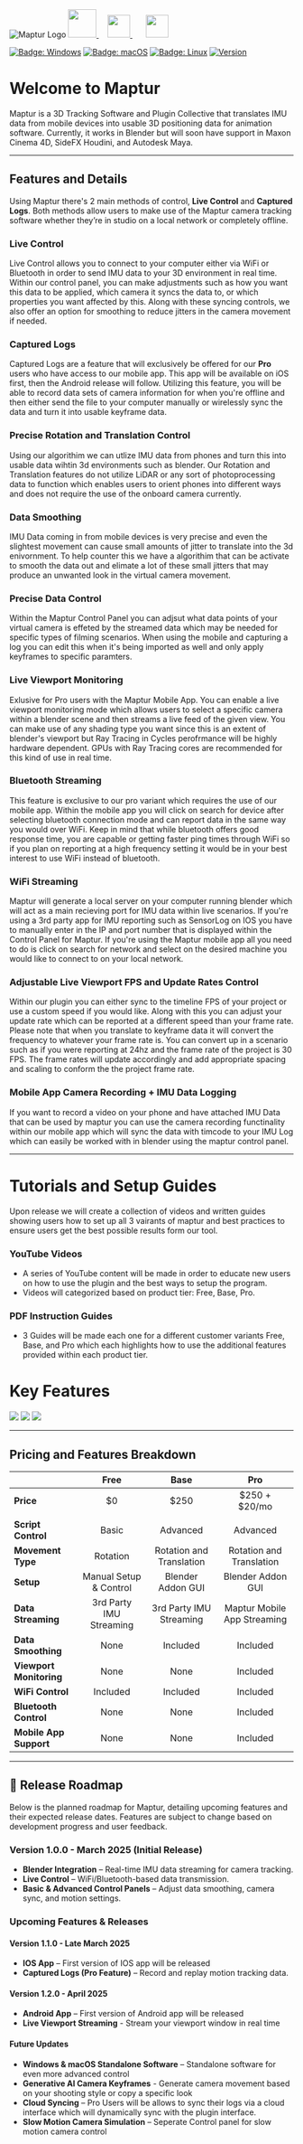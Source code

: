 <img src="Assets/logo.png" alt="Maptur Logo" />

<a href="https://www.blender.org/" target="_blank">
    <img width="50px" src="Assets/blender-logo.png" />
</a>&nbsp;&nbsp;&nbsp;
<a href="https://www.maxon.net/en/cinema-4d" target="_blank">
    <img width="40px" src="Assets/cinema4d-logo.png" />
</a>&nbsp;&nbsp;&nbsp;&nbsp;&nbsp;
<a href="https://www.sidefx.com/" target="_blank">
    <img width="40px" src="Assets/houdini-logo.png" />
</a>

[![Badge: Windows](https://img.shields.io/badge/os-Windows-blue)](#)
[![Badge: macOS](https://img.shields.io/badge/os-macOS-white)](#)
[![Badge: Linux](https://img.shields.io/badge/os-Linux-yellow)](#)
[![Version](https://img.shields.io/badge/version-1.0.0-darkgreen)](#)


# Welcome to Maptur
Maptur is a 3D Tracking Software and Plugin Collective that translates IMU data from mobile devices into usable 3D positioning data for animation software. Currently, it works in Blender but will soon have support in Maxon Cinema 4D, SideFX Houdini, and Autodesk Maya.

---

## Features and Details
Using Maptur there's 2 main methods of control, **Live Control** and **Captured Logs**. Both methods allow users to make use of the Maptur camera tracking software whether they’re in studio on a local network or completely offline.

### Live Control
Live Control allows you to connect to your computer either via WiFi or Bluetooth in order to send IMU data to your 3D environment in real time. Within our control panel, you can make adjustments such as how you want this data to be applied, which camera it syncs the data to, or which properties you want affected by this. Along with these syncing controls, we also offer an option for smoothing to reduce jitters in the camera movement if needed.

### Captured Logs
Captured Logs are a feature that will exclusively be offered for our **Pro** users who have access to our mobile app. This app will be available on iOS first, then the Android release will follow. Utilizing this feature, you will be able to record data sets of camera information for when you're offline and then either send the file to your computer manually or wirelessly sync the data and turn it into usable keyframe data.

### Precise Rotation and Translation Control
Using our algorithim we can utlize IMU data from phones and turn this into usable data wihtin 3d environments such as blender. Our Rotation and Translation features do not utilize LiDAR or any sort of photoprocessing data to function which enables users to orient phones into different ways and does not require the use of the onboard camera currently.

### Data Smoothing
IMU Data coming in from mobile devices is very precise and even the slightest movement can cause small amounts of jitter to translate into the 3d enivornment. To help counter this we have a algorithim that can be activate to smooth the data out and elimate a lot of these small jitters that may produce an unwanted look in the virtual camera movement.

### Precise Data Control
Within the Maptur Control Panel you can adjsut what data points of your virtual camera is effeted by the streamed data which may be needed for specific types of filming scenarios. When using the mobile and capturing a log you can edit this when it's being imported as well and only apply keyframes to specific paramters.

### Live Viewport Monitoring
Exlusive for Pro users with the Maptur Mobile App. You can enable a live viewport monitoring mode which allows users to select a specific camera within a blender scene and then streams a live feed of the given view. You can make use of any shading type you want since this is an extent of blender's viewport but Ray Tracing in Cycles perofrmance will be highly hardware dependent. GPUs with Ray Tracing cores are recommended for this kind of use in real time. 

### Bluetooth Streaming
This feature is exclusive to our pro variant which requires the use of our mobile app. Within the mobile app you will click on search for device after selecting bluetooth connection mode and can report data in the same way you would over WiFi. Keep in mind that while bluetooth offers good response time, you are capable or getting faster ping times through WiFi so if you plan on reporting at a high frequency setting it would be in your best interest to use WiFi instead of bluetooth.

### WiFi Streaming
Maptur will generate a local server on your computer running blender which will act as a main recieving port for IMU data within live scenarios. If you're using a 3rd party app for IMU reporting such as SensorLog on IOS you have to manually enter in the IP and port number that is displayed within the Control Panel for Maptur. If you're using the Maptur mobile app all you need to do is click on search for network and select on the desired machine you would like to connect to on your local network.

### Adjustable Live Viewport FPS and Update Rates Control
Within our plugin you can either sync to the timeline FPS of your project or use a custom speed if you would like. Along with this you can adjust your update rate which can be reported at a different speed than your frame rate. Please note that when you translate to keyframe data it will convert the frequency to whatever your frame rate is. You can convert up in a scenario such as if you were reporting at 24hz and the frame rate of the project is 30 FPS. The frame rates will update accordingly and add appropriate spacing and scaling to conform the the project frame rate.

### Mobile App Camera Recording + IMU Data Logging
If you want to record a video on your phone and have attached IMU Data that can be used by maptur you can use the camera recording functinality within our mobile app which will sync the data with timcode to your IMU Log which can easily be worked with in blender using the maptur control panel.


---

# Tutorials and Setup Guides

Upon release we will create a collection of videos and written guides showing users how to set up all 3 vairants of maptur and best practices to ensure users get the best possible results form our tool.

### YouTube Videos
  -  A series of YouTube content will be made in order to educate new users on how to use the plugin and the best ways to setup the program.
  -  Videos will categorized based on product tier: Free, Base, Pro.
### PDF Instruction Guides
  - 3 Guides will be made each one for a different customer variants Free, Base, and Pro which each highlights how to use the additional features provided within each product tier.

# Key Features

<img src="Assets/overview-1.jpg" />

<img src="Assets/overview-2.jpg" />

<img src="Assets/overview-viewport.jpg" />

---

## Pricing and Features Breakdown

|                                   | **Free**                     | **Base**             | **Pro**                 |
|:---------------------------|:--------------------------------:|:--------------------------------:|:---------------------------------:|
|**Price**                          | $0                         | $250                 | $250 + $20/mo           |
|   |   |  |  |
| **Script Control**        | Basic                            | Advanced                         | Advanced                          |
| **Movement Type**         | Rotation                         | Rotation and Translation         | Rotation and Translation          |
| **Setup**                 | Manual Setup & Control           | Blender Addon GUI                | Blender Addon GUI                 |
| **Data Streaming**        | 3rd Party IMU Streaming          | 3rd Party IMU Streaming          | Maptur Mobile App Streaming       |
| **Data Smoothing**        | None          | Included          | Included       |
| **Viewport Monitoring**        | None          | None          | Included       |
| **WiFi Control**        | Included          | Included          | Included       |
| **Bluetooth Control**        | None          | None          | Included       |
| **Mobile App Support**        | None          | None          | Included       |
 
---

## 📅 Release Roadmap

Below is the planned roadmap for Maptur, detailing upcoming features and their expected release dates. Features are subject to change based on development progress and user feedback.

### **Version 1.0.0 - March 2025** (Initial Release)
- **Blender Integration** – Real-time IMU data streaming for camera tracking.
- **Live Control** – WiFi/Bluetooth-based data transmission.
- **Basic & Advanced Control Panels** – Adjust data smoothing, camera sync, and motion settings.

### **Upcoming Features & Releases**

#### **Version 1.1.0 - Late March 2025**
- **IOS App** – First version of IOS app will be released
- **Captured Logs (Pro Feature)** – Record and replay motion tracking data.

#### **Version 1.2.0 - April 2025**
- **Android App** – First version of Android app will be released
- **Live Viewport Streaming** - Stream your viewport window in real time

#### **Future Updates**
- **Windows & macOS Standalone Software** – Standalone software for even more advanced control
- **Generative AI Camera Keyframes** - Generate camera movement based on your shooting style or copy a specific look
- **Cloud Syncing** – Pro Users will be allows to sync their logs via a cloud interface which will dynamically sync with the plugin interface.
- **Slow Motion Camera Simulation** – Seperate Control panel for slow motion camera control

